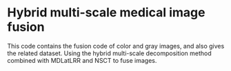 # Hybrid multi-scale medical image fusion

This code contains the fusion code of color and gray images, and also gives the related dataset. 
Using the hybrid multi-scale decomposition method combined with MDLatLRR and NSCT to fuse images.
